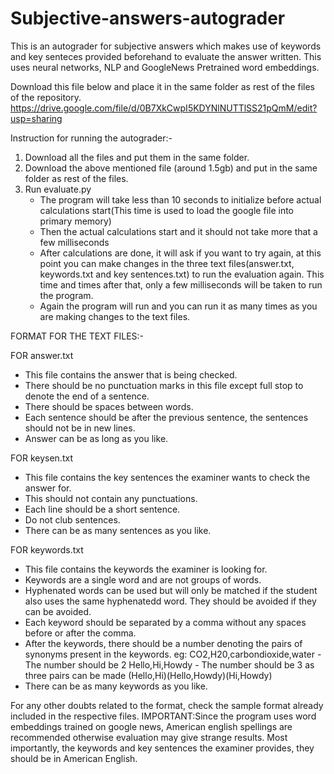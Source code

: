 # Subjective-answers-autograder
This is an autograder for subjective answers which makes use of keywords and key senteces provided beforehand to evaluate the answer written. This uses neural networks, NLP and GoogleNews Pretrained word embeddings.

Download this file below and place it in the same folder as rest of the files of the repository.
https://drive.google.com/file/d/0B7XkCwpI5KDYNlNUTTlSS21pQmM/edit?usp=sharing

Instruction for running the autograder:-
1) Download all the files and put them in the same folder.
2) Download the above mentioned file (around 1.5gb) and put in the same folder as rest of the files.
3) Run evaluate.py
   - The program will take less than 10 seconds to initialize before actual calculations start(This time is used to load the
     google file into primary memory)
   - Then the actual calculations start and it should not take more that a few milliseconds
   - After calculations are done, it will ask if you want to try again, at this point you can make changes in the three text
     files(answer.txt, keywords.txt and key sentences.txt) to run the evaluation again. This time and times after that, only
     a few milliseconds will be taken to run the program.
   - Again the program will run and you can run it as many times as you are making changes to the text files.
   
   
   
FORMAT FOR THE TEXT FILES:-

FOR answer.txt
  - This file contains the answer that is being checked.
  - There should be no punctuation marks in this file except full stop to denote the end of a sentence.
  - There should be spaces between words. 
  - Each sentence should be after the previous sentence, the sentences should not be in new lines.
  - Answer can be as long as you like.
  
FOR keysen.txt
  - This file contains the key sentences the examiner wants to check the answer for.
  - This should not contain any punctuations.
  - Each line should be a short sentence.
  - Do not club sentences.
  - There can be as many sentences as you like.
 
FOR keywords.txt
  - This file contains the keywords the examiner is looking for.
  - Keywords are a single word and are not groups of words.
  - Hyphenated words can be used but will only be matched if the student also uses the same hyphenatedd word. They should be 
    avoided if they can be avoided.
  - Each keyword should be separated by a comma without any spaces before or after the comma.
  - After the keywords, there should be a number denoting the pairs of synonyms present in the keywords.
    eg: CO2,H20,carbondioxide,water - The number should be 2
        Hello,Hi,Howdy - The number should be 3 as three pairs can be made (Hello,Hi)(Hello,Howdy)(Hi,Howdy)
  - There can be as many keywords as you like.
        
For any other doubts related to the format, check the sample format already included in the respective files.
IMPORTANT:Since the program uses word embeddings trained on google news, American english spellings are recommended otherwise
evaluation may give strange results. Most importantly, the keywords and key sentences the examiner provides, they should be 
in American English.
